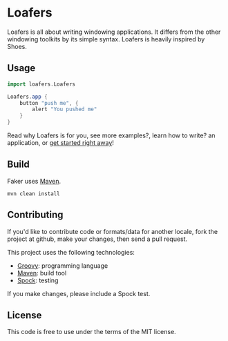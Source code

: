 Loafers
=======

Loafers is all about writing windowing applications. It differs from the other windowing toolkits by its simple syntax. Loafers is heavily inspired by Shoes.

Usage
----
```groovy
import loafers.Loafers

Loafers.app {
    button "push me", {
        alert "You pushed me"
    }
}
```

Read why Loafers is for you, see more examples?, learn how to write? an application, or [get started right away](GettingStarted.md)!

Build
----
Faker uses [Maven](http://maven.apache.org/download.html "Maven").

    mvn clean install

Contributing
----
If you'd like to contribute code or formats/data for another locale, fork the project at github, make your changes, then send a pull request.

This project uses the following technologies:
- [Groovy](http://groovy.codehaus.org/ "Groovy"): programming language
- [Maven](http://maven.apache.org/download.html "Maven"): build tool
- [Spock](https://code.google.com/p/spock/ "Spock"): testing

If you make changes, please include a Spock test.

License
----
This code is free to use under the terms of the MIT license.
